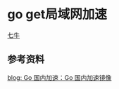 # go get局域网加速

[七牛](https://goproxy.cn/)

## 参考资料

[blog: Go 国内加速：Go 国内加速镜像 ](https://learnku.com/go/wikis/38122)
